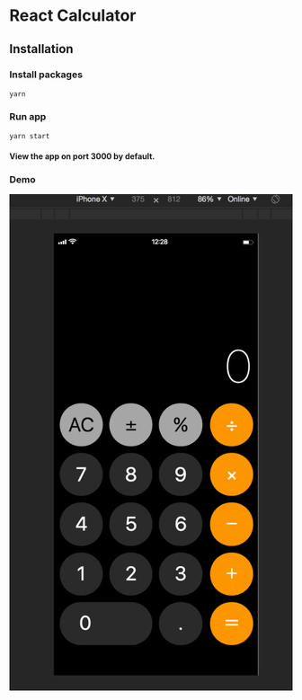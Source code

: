 # React Calculator

## Installation

### Install packages
```$xslt
yarn
```

### Run app

```$xslt
yarn start
```

#### View the app on port 3000 by default.

### Demo

![Demo](./demo.png)
